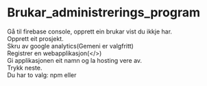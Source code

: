 # Brukar_administrerings_program
Gå til firebase console, opprett ein brukar vist du ikkje har.<br>
Opprett eit prosjekt.<br>
Skru av google analytics(Gemeni er valgfritt)<br>
Registrer en webapplikasjon(</>)<br>
Gi applikasjonen eit namn og la hosting vere av.<br>
Trykk neste.<br>
Du har to valg: npm eller <script> tag<br>
Trykk på script tag og kopier disse verdiane frå firebase config<br>
•	apiKey<br>
•	authDomain<br>
•	projectId<br>
•	storageBucket<br>
•	messagingSenderId<br>
•	appId<br>

Gå inn på authentication<br>
Trykk på get started<br>
Gå på email/password og skru den på<br>
Gå til users og lag en ny brukar.<br>
Du treng ikkje å skrive inn dit ekte epost vist du ikkje ønska(Eksempel: test@fake.mail)<br>
